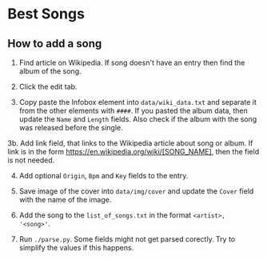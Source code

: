Best Songs
==========

How to add a song
-----------------

1. Find article on Wikipedia. If song doesn't have an entry then find the album
    of the song.

2. Click the edit tab.

3. Copy paste the Infobox element into `data/wiki_data.txt` and separate it from
    the other elements with `####`. If you pasted the album data, then update 
    the `Name` and `Length` fields. Also check if the album with the song was 
    released before the single.

3b. Add link field, that links to the Wikipedia article about song or album. If
    link is in the form https://en.wikipedia.org/wiki/[SONG_NAME], then the
    field is not needed.

4. Add optional `Origin`, `Bpm` and `Key` fields to the entry.

5. Save image of the cover into `data/img/cover` and update the `Cover` field
    with the name of the image.

6. Add the song to the `list_of_songs.txt` in the format `<artist>, '<song>'`.

7. Run `./parse.py`. Some fields might not get parsed corectly. Try to simplify
    the values if this happens.

